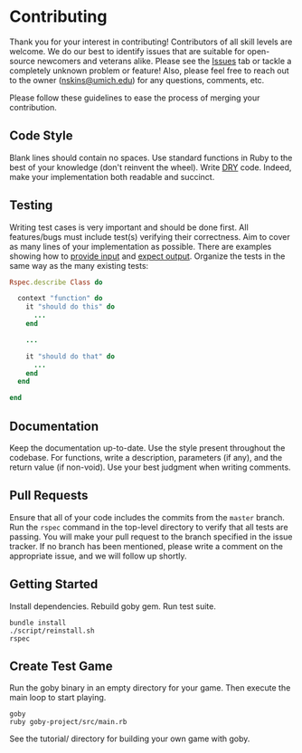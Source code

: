 # Contributing

Thank you for your interest in contributing! Contributors of all skill levels are welcome. We do our best to identify issues that are suitable for open-source newcomers and veterans alike. Please see the [Issues](https://github.com/nskins/goby/issues) tab or tackle a completely unknown problem or feature! Also, please feel free to reach out to the owner ([nskins@umich.edu](mailto:nskins@umich.edu)) for any questions, comments, etc.

Please follow these guidelines to ease the process of merging your contribution.

## Code Style

Blank lines should contain no spaces. Use standard functions in Ruby to the best of your knowledge (don't reinvent the wheel). Write [DRY](https://en.wikipedia.org/wiki/Don%27t_repeat_yourself) code. Indeed, make your implementation both readable and succinct.

## Testing

Writing test cases is very important and should be done first. All features/bugs must include test(s) verifying their correctness. Aim to cover as many lines of your implementation as possible. There are examples showing how to [provide input](https://github.com/nskins/goby/blob/master/spec/goby/util_spec.rb) and [expect output](https://github.com/nskins/goby/blob/master/spec/goby/event/event_spec.rb). Organize the tests in the same way as the many existing tests:

```ruby
Rspec.describe Class do

  context "function" do
    it "should do this" do
      ...
    end

    ...

    it "should do that" do
      ...
    end
  end

end
```

## Documentation

Keep the documentation up-to-date. Use the style present throughout the codebase. For functions, write a description, parameters (if any), and the return value (if non-void). Use your best judgment when writing comments.

## Pull Requests

Ensure that all of your code includes the commits from the `master` branch. Run the `rspec` command in the top-level directory to verify that all tests are passing. You will make your pull request to the branch specified in the issue tracker. If no branch has been mentioned, please write a comment on the appropriate issue, and we will follow up shortly.


## Getting Started
Install dependencies.  Rebuild goby gem.  Run test suite.
```
bundle install
./script/reinstall.sh
rspec
```
## Create Test Game
Run the goby binary in an empty directory for your game.  Then execute the main loop to start playing.
```
goby
ruby goby-project/src/main.rb
```
See the tutorial/ directory for building your own game with goby. 

